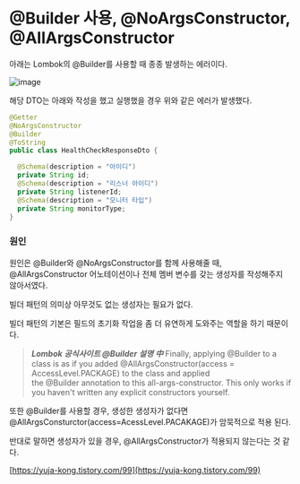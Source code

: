 # @Builder 사용, @NoArgsConstructor, @AllArgsConstructor

아래는 Lombok의 @Builder를 사용할 때 종종 발생하는 에러이다.

![image](https://user-images.githubusercontent.com/74949294/157149255-5da9d06b-9914-49aa-8043-ebb00e496ec4.png)

해당 DTO는 아래와 작성을 했고 실행했을 경우 위와 같은 에러가 발생했다. 

```java
@Getter
@NoArgsConstructor
@Builder
@ToString
public class HealthCheckResponseDto {

  @Schema(description = "아이디")
  private String id;
  @Schema(description = "리스너 아이디")
  private String listenerId;
  @Schema(description = "모니터 타입")
  private String monitorType;
}
```

### 원인

원인은 @Builder와 @NoArgsConstructor를 함께 사용해줄 때, @AllArgsConstructor 어노테이션이나 전체 멤버 변수를 갖는 생성자를 작성해주지 않아서였다. 

빌더 패턴의 의미상 아무것도 없는 생성자는 필요가 없다. 

빌더 패턴의 기본은 필드의 초기화 작업을 좀 더 유연하게 도와주는 역할을 하기 때문이다. 

> ***Lombok 공식사이트 @Builder 설명 中***
> Finally, applying @Builder to a class is as if you added @AllArgsConstructor(access = AccessLevel.PACKAGE) to the class and applied the @Builder annotation to this all-args-constructor. This only works if you haven't written any explicit constructors yourself.
 

또한 @Builder를 사용할 경우, 생성한 생성자가 없다면 @AllArgsConsturctor(access=AcessLevel.PACAKAGE)가 암묵적으로 적용 된다.

반대로 말하면 생성자가 있을 경우, @AllArgsConstructor가 적용되지 않는다는 것 같다.

[https://yuja-kong.tistory.com/99](https://yuja-kong.tistory.com/99)

